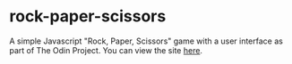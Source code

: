 # rock-paper-scissors
A simple Javascript "Rock, Paper, Scissors" game with a user interface as part of The Odin Project. You can view the site [here](https://tnaccarato.github.io/rock-paper-scissors/).

